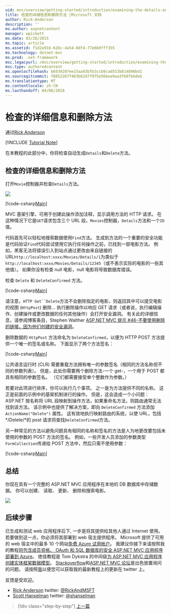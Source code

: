 ```yaml
---
uid: mvc/overview/getting-started/introduction/examining-the-details-and-delete-methods
title: 检查的详细信息和删除方法 |Microsoft 文档
author: Rick-Anderson
description: ''
ms.author: aspnetcontent
manager: wpickett
ms.date: 03/26/2015
ms.topic: article
ms.assetid: f1d2a916-626c-4a54-8df4-77e6b9fff355
ms.technology: dotnet-mvc
ms.prod: .net-framework
msc.legacyurl: /mvc/overview/getting-started/introduction/examining-the-details-and-delete-methods
msc.type: authoredcontent
ms.openlocfilehash: b6939207ee15aa93bfb3ccb9cad553b814896bd1
ms.sourcegitcommit: f8852267f463b62d7f975e56bea9aa3f68fbbdeb
ms.translationtype: MT
ms.contentlocale: zh-CN
ms.lasthandoff: 04/06/2018
---
```

<a name="examining-the-details-and-delete-methods"></a>检查的详细信息和删除方法
====================
通过[Rick Anderson](https://github.com/Rick-Anderson)

[!INCLUDE [Tutorial Note](sample/code-location.md)]

在本教程的此部分中，你将检查自动生成`Details`和`Delete`方法。

## <a name="examining-the-details-and-delete-methods"></a>检查的详细信息和删除方法

打开`Movie`控制器并检查`Details`方法。

![](examining-the-details-and-delete-methods/_static/image1.png)

[!code-csharp[Main](examining-the-details-and-delete-methods/samples/sample1.cs)]

MVC 基架引擎，可用于创建此操作添加注释，显示调用方法的 HTTP 请求。 在这种情况下它是`GET`请求包含三个 URL 段，`Movies`控制器，`Details`方法和一个`ID`值。

代码首先可以轻松地搜索数据使用`Find`方法。 生成到方法的一个重要的安全功能是代码验证`Find`代码尝试使用它执行任何操作之前，已找到一部电影方法。 例如，黑客无法将错误引入到站点通过更改由来自链接的 URL`http://localhost:xxxx/Movies/Details/1`为类似于`http://localhost:xxxx/Movies/Details/12345`（或不表示实际的电影的一些其他值）。 如果你没有检查 null 电影，null 电影将导致数据库错误。

检查 `Delete` 和 `DeleteConfirmed` 方法。

[!code-csharp[Main](examining-the-details-and-delete-methods/samples/sample2.cs?highlight=17)]

请注意，`HTTP Get``Delete`方法不会删除指定的电影，则返回其中可以提交电影的视图 (`HttpPost`) 删除... 执行删除操作以响应 GET 请求（或者说，执行编辑操作、创建操作或更改数据的任何其他操作）会打开安全漏洞。 有关此的详细信息，请参阅博客条目，Stephen Walther [ASP.NET MVC 提示 #46-不要使用删除的链接，因为他们创建的安全漏洞](http://stephenwalther.com/blog/archive/2009/01/21/asp.net-mvc-tip-46-ndash-donrsquot-use-delete-links-because.aspx)。

删除数据的 `HttpPost` 方法命名为 `DeleteConfirmed`，以便为 HTTP POST 方法提供一个唯一的签名或名称。 下面显示了两个方法签名：

[!code-csharp[Main](examining-the-details-and-delete-methods/samples/sample3.cs)]

公共语言运行时 (CLR) 需要重载方法拥有唯一的参数签名（相同的方法名称但不同的参数列表）。 但是，此处你需要两个删除方法-一个 get-，一个用于 POST 都具有相同的参数签名。 （它们都需要接受单个整数作为参数。）

若要对此项进行排序，你可以执行几个事项。 之一是为方法提供不同的名称。 这正是前面的示例中的基架机制进行的操作。 但是，这会造成一个小问题：ASP.NET 按名称将 URL 段映射到操作方法，如果重命名方法，则路由通常无法找到该方法。 该示例中也提供了解决方案，即向 `DeleteConfirmed` 方法添加 `ActionName("Delete")` 属性。 这有效地执行映射路由的系统，以使 URL，包括*/Delete/*的 post 请求将查找`DeleteConfirmed`方法。

另一种常见的方法以避免问题具有相同的名称和签名的方法是人为地更改要包括未使用的参数的 POST 方法的签名。 例如，一些开发人员添加的参数类型`FormCollection`传递给 POST 方法中，然后只需不使用参数：

[!code-csharp[Main](examining-the-details-and-delete-methods/samples/sample4.cs)]

## <a name="summary"></a>总结

你现在具有一个完整的 ASP.NET MVC 应用程序在本地的 DB 数据库中存储数据。 你可以创建、 读取、 更新、 删除和搜索电影。

![](examining-the-details-and-delete-methods/_static/image2.png)

## <a name="next-steps"></a>后续步骤

已生成和测试 web 应用程序后下, 一步是将其提供给其他人通过 Internet 使用。 若要做到这一点，你必须将其部署到 web 宿主提供程序。 Microsoft 提供了可用的 web 宿主中的最多 10 个网站[免费 Azure 试用帐户](https://www.windowsazure.com/pricing/free-trial/?WT.mc_id=A443DD604)。 我建议你接下来请按照我的教程[将包含成员资格、 OAuth 和 SQL 数据库的安全 ASP.NET MVC 应用程序部署到 Azure](https://docs.microsoft.com/aspnet/core/security/authorization/secure-data)。 绝佳教程是 Tom Dykstra 的中间级[为 ASP.NET MVC 应用程序创建实体框架数据模型](../getting-started-with-ef-using-mvc/creating-an-entity-framework-data-model-for-an-asp-net-mvc-application.md)。 [Stackoverflow](http://stackoverflow.com/help)和[ASP.NET MVC 论坛](https://forums.asp.net/1146.aspx)是出色放置询问的问题。 请按照[我](https://twitter.com/RickAndMSFT)以便您可以获取我的最新教程上的更新在 twitter 上。

反馈是受欢迎。

- [Rick Anderson](https://blogs.msdn.com/rickAndy) twitter: [@RickAndMSFT](https://twitter.com/RickAndMSFT)  
- [Scott Hanselman](http://www.hanselman.com/blog/) twitter: [@shanselman](https://twitter.com/shanselman)

> [!div class="step-by-step"]
> [上一篇](adding-validation.md)
